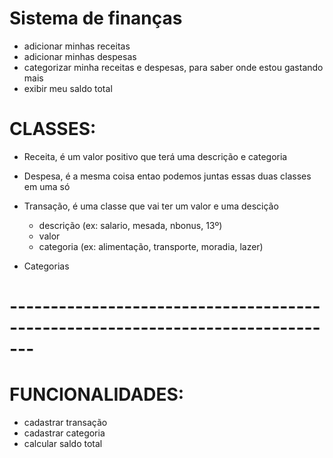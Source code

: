 # Sistema de finanças 

- adicionar minhas receitas
- adicionar minhas despesas
- categorizar minha receitas e despesas, para saber onde estou gastando mais
- exibir meu saldo total

# CLASSES:
- Receita, é um valor positivo que terá uma descrição e categoria
- Despesa, é a mesma coisa entao podemos juntas essas duas classes em uma só

- Transação, é uma classe que vai ter um valor e uma descição
    - descrição (ex: salario, mesada, nbonus, 13º)
    - valor
    - categoria (ex: alimentação, transporte, moradia, lazer)

- Categorias

# -------------------------------------------------------------------------------

# FUNCIONALIDADES:
- cadastrar transação
- cadastrar categoria
- calcular saldo total


